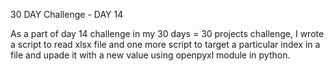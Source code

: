 30 DAY Challenge - DAY 14

As a part of day 14 challenge in my 30 days = 30 projects challenge, I wrote a script to read xlsx file and one more script to target a particular index in a file and upade it with a new value using openpyxl module in python.